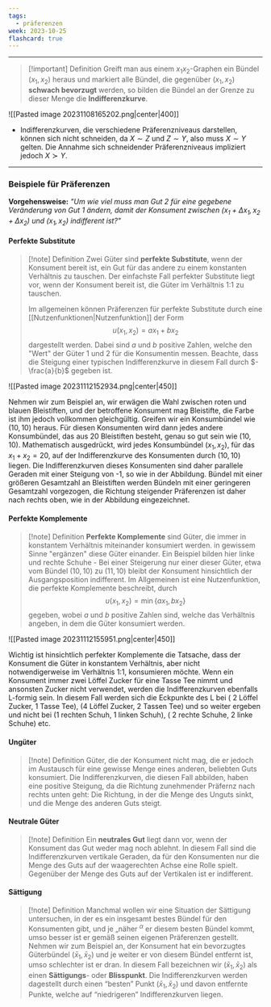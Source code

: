 ```yaml
---
tags:
  - präferenzen
week: 2023-10-25
flashcard: true
---
```

***

> [!important] Definition
> Greift man aus einem $x_{1}x_{2}$-Graphen ein Bündel $(x_{1}, x_{2})$ heraus und markiert alle Bündel, die gegenüber $(x_{1}, x_{2})$ **schwach bevorzugt** werden, so bilden die Bündel an der Grenze zu dieser Menge die **Indifferenzkurve**.

![[Pasted image 20231108165202.png|center|400]]

- Indifferenzkurven, die verschiedene Präferenzniveaus darstellen, können sich nicht schneiden, da $X \sim Z$ und $Z \sim Y$, also muss $X \sim Y$ gelten. Die Annahme sich schneidender Präferenzniveaus impliziert jedoch $X \succ Y$.

***
### Beispiele für Präferenzen

**Vorgehensweise:** *"Um wie viel muss man Gut 2 für eine gegebene Veränderung von Gut 1 ändern, damit der Konsument zwischen $(x_{1} + \Delta x_{1}, x_{2} + \Delta x_{2})$ und $(x_{1}, x_{2})$ indifferent ist?"*

#### Perfekte Substitute

> [!note] Definition
> Zwei Güter sind **perfekte Substitute**, wenn der Konsument bereit ist, ein Gut für das andere zu einem konstanten Verhältnis zu tauschen. Der einfachste Fall perfekter Substitute liegt vor, wenn der Konsument bereit ist, die Güter im Verhältnis 1:1 zu tauschen.
> 
> Im allgemeinen können Präferenzen für perfekte Substitute durch eine [[Nutzenfunktionen|Nutzenfunktion]] der Form
> $$
> u(x_{1}, x_{2}) = ax_{1} + bx_{2}
> $$
> dargestellt werden. Dabei sind $a$ und $b$ positive Zahlen, welche den "Wert" der Güter 1 und 2 für die Konsumentin messen. Beachte, dass die Steigung einer typischen Indifferenzkurve in diesem Fall durch $- \frac{a}{b}$ gegeben ist.


![[Pasted image 20231112152934.png|center|450]]

Nehmen wir zum Beispiel an, wir erwägen die Wahl zwischen roten und blauen Bleistiften, und der betroffene Konsument mag Bleistifte, die Farbe ist ihm jedoch vollkommen gleichgültig. Greifen wir ein Konsumbündel wie $(10,10)$ heraus. Für diesen Konsumenten wird dann jedes andere Konsumbündel, das aus 20 Bleistiften besteht, genau so gut sein wie $(10,10)$. Mathematisch ausgedrückt, wird jedes Konsumbündel $\left(x_1, x_2\right)$, für das $x_1+x_2=20$, auf der Indifferenzkurve des Konsumenten durch $(10,10)$ liegen. Die Indifferenzkurven dieses Konsumenten sind daher parallele Geraden mit einer Steigung von -1, so wie in der Abbildung. Bündel mit einer größeren Gesamtzahl an Bleistiften werden Bündeln mit einer geringeren Gesamtzahl vorgezogen, die Richtung steigender Präferenzen ist daher nach rechts oben, wie in der Abbildung eingezeichnet.

#### Perfekte Komplemente

> [!note] Definition
> **Perfekte Komplemente** sind Güter, die immer in konstantem Verhältnis miteinander konsumiert werden. in gewissem Sinne "ergänzen" diese Güter einander.
> Ein Beispiel bilden hier linke und rechte Schuhe - Bei einer Steigerung nur einer dieser Güter, etwa vom Bündel $(10, 10)$ zu $(11, 10)$ bleibt der Konsument hinsichtlich der Ausgangsposition indifferent.
> Im Allgemeinen ist eine Nutzenfunktion, die perfekte Komplemente beschreibt, durch
> $$
> u\left(x_1, x_2\right)=\min \left\{a x_1, b x_2\right\}
> $$
> gegeben, wobei $a$ und $b$ positive Zahlen sind, welche das Verhältnis angeben, in dem die Güter konsumiert werden.


![[Pasted image 20231112155951.png|center|450]]

Wichtig ist hinsichtlich perfekter Komplemente die Tatsache, dass der Konsument die Güter in konstantem Verhältnis, aber nicht notwendigerweise im Verhältnis 1:1, konsumieren möchte. Wenn ein Konsument immer zwei Löffel Zucker für eine Tasse Tee nimmt und ansonsten Zucker nicht verwendet, werden die Indifferenzkurven ebenfalls L-formig sein. In diesem Fall werden sich die Eckpunkte des L bei ( 2 Löffel Zucker, 1 Tasse Tee), (4 Löffel Zucker, 2 Tassen Tee) und so weiter ergeben und nicht bei (1 rechten Schuh, 1 linken Schuh), ( 2 rechte Schuhe, 2 linke Schuhe) etc.

#### Ungüter

> [!note] Definition
> Güter, die der Konsument nicht mag, die er jedoch im Austausch für eine gewisse Menge eines anderen, beliebten Guts konsumiert.
> Die Indifferenzkurven, die diesen Fall abbilden, haben eine positive Steigung, da die Richtung zunehmender Präfernz nach rechts unten geht: Die Richtung, in der die Menge des Unguts sinkt, und die Menge des anderen Guts steigt.

#### Neutrale Güter

> [!note] Definition
> Ein **neutrales Gut** liegt dann vor, wenn der Konsument das Gut weder mag noch ablehnt.
> In diesem Fall sind die Indifferenzkurven vertikale Geraden, da für den Konsumenten nur die Menge des Guts auf der waagerechten Achse eine Rolle spielt. Gegenüber der Menge des Guts auf der Vertikalen ist er indifferent.

#### Sättigung

> [!note] Definition
> Manchmal wollen wir eine Situation der Sättigung untersuchen, in der es ein insgesamt bestes Bündel für den Konsumenten gibt, und je „näher ${ }^\alpha$ er diesem besten Bündel kommt, umso besser ist er gemäß seinen eigenen Präferenzen gestellt. Nehmen wir zum Beispiel an, der Konsument hat ein bevorzugtes Güterbündel $\left(\bar{x}_1, \bar{x}_2\right)$ und je weiter er von diesem Bündel entfernt ist, umso schlechter ist er dran. In diesem Fall bezeichnen wir $\left(\bar{x}_1, \bar{x}_2\right)$ als einen **Sättigungs**- oder **Blisspunkt**. Die Indifferenzkurven werden dagestellt durch einen “besten” Punkt $(\bar x_{1}, \bar x_{2})$ und davon entfernte Punkte, welche auf “niedrigeren” Indifferenzkurven liegen.
